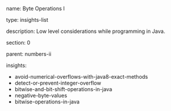 name: Byte Operations I

type: insights-list

description: Low level considerations while programming in Java.

section: 0

parent: numbers-ii

insights:
  - avoid-numerical-overflows-with-java8-exact-methods
  - detect-or-prevent-integer-overflow
  - bitwise-and-bit-shift-operations-in-java
  - negative-byte-values
  - bitwise-operations-in-java
